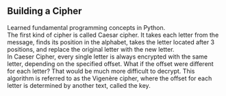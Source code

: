 ## Building a Cipher

Learned fundamental programming concepts in Python. <br>
The first kind of cipher is called Caesar cipher. It takes each letter from the message, finds its position in the alphabet, 
takes the letter located after 3 positions, and replace the original letter with the new letter. <br> 
In Caeser Cipher, every single letter is always encrypted with the same letter, depending on the specified offset.
What if the offset were different for each letter? That would be much more difficult to decrypt. This algorithm is referred to as the 
Vigenère cipher, where the offset for each letter is determined by another text, called the key.
